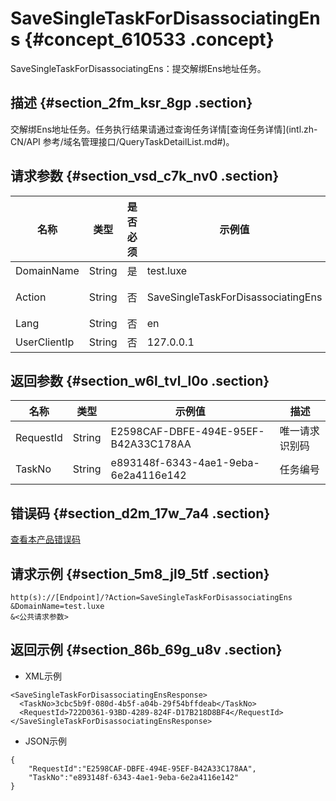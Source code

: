 # SaveSingleTaskForDisassociatingEns {#concept_610533 .concept}

SaveSingleTaskForDisassociatingEns：提交解绑Ens地址任务。

## 描述 {#section_2fm_ksr_8gp .section}

交解绑Ens地址任务。任务执行结果请通过查询任务详情[查询任务详情](intl.zh-CN/API 参考/域名管理接口/QueryTaskDetailList.md#)。

## 请求参数 {#section_vsd_c7k_nv0 .section}

|名称|类型|是否必须|示例值|描述|
|--|--|----|---|--|
|DomainName|String|是|test.luxe|域名|
|Action|String|否|SaveSingleTaskForDisassociatingEns|系统规定参数。取值：SaveSingleTaskForDisassociatingEns。|
|Lang|String|否|en|用户ip|
|UserClientIp|String|否|127.0.0.1|域名|

## 返回参数 {#section_w6l_tvl_l0o .section}

|名称|类型|示例值|描述|
|--|--|---|--|
|RequestId|String|E2598CAF-DBFE-494E-95EF-B42A33C178AA|唯一请求识别码|
|TaskNo|String|e893148f-6343-4ae1-9eba-6e2a4116e142|任务编号|

## 错误码 {#section_d2m_17w_7a4 .section}

[查看本产品错误码](https://error-center.alibabacloud.com/status/product/Domain)

## 请求示例 {#section_5m8_jl9_5tf .section}

``` {#codeblock_mca_sgt_b48}
http(s)://[Endpoint]/?Action=SaveSingleTaskForDisassociatingEns
&DomainName=test.luxe
&<公共请求参数>
```

## 返回示例 {#section_86b_69g_u8v .section}

-   XML示例

``` {#codeblock_gdy_uq7_5pz}
<SaveSingleTaskForDisassociatingEnsResponse>
  <TaskNo>3cbc5b9f-080d-4b5f-a04b-29f54bffdeab</TaskNo>
  <RequestId>722D0361-93BD-4289-824F-D17B218D8BF4</RequestId>
</SaveSingleTaskForDisassociatingEnsResponse>
```

-   JSON示例

``` {#codeblock_atc_7g5_6o1}
{
    "RequestId":"E2598CAF-DBFE-494E-95EF-B42A33C178AA",
    "TaskNo":"e893148f-6343-4ae1-9eba-6e2a4116e142"
}
```


